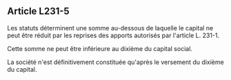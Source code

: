 Article L231-5
----
Les statuts déterminent une somme au-dessous de laquelle le capital ne peut être
réduit par les reprises des apports autorisés par l'article L. 231-1.

Cette somme ne peut être inférieure au dixième du capital social.

La société n'est définitivement constituée qu'après le versement du dixième du
capital.
